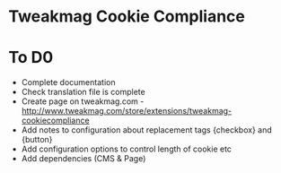 Tweakmag Cookie Compliance
=================


To D0
=====
- Complete documentation
- Check translation file is complete
- Create page on tweakmag.com - http://www.tweakmag.com/store/extensions/tweakmag-cookiecompliance
- Add notes to configuration about replacement tags {checkbox} and {button}
- Add configuration options to control length of cookie etc
- Add dependencies (CMS & Page)